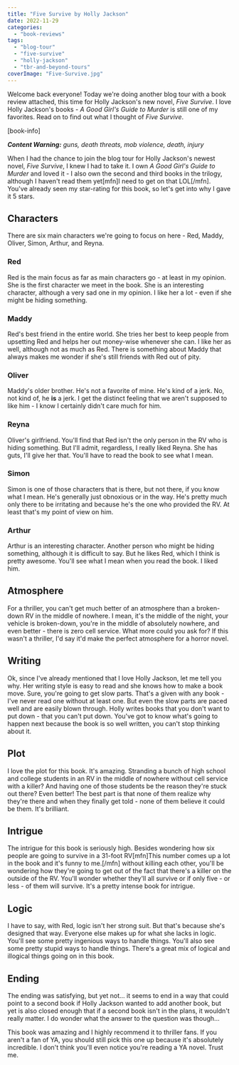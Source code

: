 ```yaml
---
title: "Five Survive by Holly Jackson"
date: 2022-11-29
categories: 
  - "book-reviews"
tags: 
  - "blog-tour"
  - "five-survive"
  - "holly-jackson"
  - "tbr-and-beyond-tours"
coverImage: "Five-Survive.jpg"
---
```


Welcome back everyone! Today we're doing another blog tour with a book review attached, this time for Holly Jackson's new novel, _Five Survive_. I love Holly Jackson's books - _A Good Girl's Guide to Murder_ is still one of my favorites. Read on to find out what I thought of _Five Survive_.

\[book-info\]

**_Content Warning:_** _guns, death threats, mob violence, death, injury_

When I had the chance to join the blog tour for Holly Jackson's newest novel, _Five Survive_, I knew I had to take it. I own _A Good Girl's Guide to Murder_ and loved it - I also own the second and third books in the trilogy, although I haven't read them yet\[mfn\]I need to get on that LOL\[/mfn\]. You've already seen my star-rating for this book, so let's get into why I gave it 5 stars.

## Characters

There are six main characters we're going to focus on here - Red, Maddy, Oliver, Simon, Arthur, and Reyna.

### Red

Red is the main focus as far as main characters go - at least in my opinion. She is the first character we meet in the book. She is an interesting character, although a very sad one in my opinion. I like her a lot - even if she might be hiding something.

### Maddy

Red's best friend in the entire world. She tries her best to keep people from upsetting Red and helps her out money-wise whenever she can. I like her as well, although not as much as Red. There is something about Maddy that always makes me wonder if she's still friends with Red out of pity.

### Oliver

Maddy's older brother. He's not a favorite of mine. He's kind of a jerk. No, not kind of, he **is** a jerk. I get the distinct feeling that we aren't supposed to like him - I know I certainly didn't care much for him.

### Reyna

Oliver's girlfriend. You'll find that Red isn't the only person in the RV who is hiding something. But I'll admit, regardless, I really liked Reyna. She has guts, I'll give her that. You'll have to read the book to see what I mean.

### Simon

Simon is one of those characters that is there, but not there, if you know what I mean. He's generally just obnoxious or in the way. He's pretty much only there to be irritating and because he's the one who provided the RV. At least that's my point of view on him.

### Arthur

Arthur is an interesting character. Another person who might be hiding something, although it is difficult to say. But he likes Red, which I think is pretty awesome. You'll see what I mean when you read the book. I liked him.

## Atmosphere

For a thriller, you can't get much better of an atmosphere than a broken-down RV in the middle of nowhere. I mean, it's the middle of the night, your vehicle is broken-down, you're in the middle of absolutely nowhere, and even better - there is zero cell service. What more could you ask for? If this wasn't a thriller, I'd say it'd make the perfect atmosphere for a horror novel.

## Writing

Ok, since I've already mentioned that I love Holly Jackson, let me tell you why. Her writing style is easy to read and she knows how to make a book move. Sure, you're going to get slow parts. That's a given with any book - I've never read one without at least one. But even the slow parts are paced well and are easily blown through. Holly writes books that you don't want to put down - that you can't put down. You've got to know what's going to happen next because the book is so well written, you can't stop thinking about it.

## Plot

I love the plot for this book. It's amazing. Stranding a bunch of high school and college students in an RV in the middle of nowhere without cell service with a killer? And having one of those students be the reason they're stuck out there? Even better! The best part is that none of them realize why they're there and when they finally get told - none of them believe it could be them. It's brilliant.

## Intrigue

The intrigue for this book is seriously high. Besides wondering how six people are going to survive in a 31-foot RV\[mfn\]This number comes up a lot in the book and it's funny to me.\[/mfn\] without killing each other, you'll be wondering how they're going to get out of the fact that there's a killer on the outside of the RV. You'll wonder whether they'll all survive or if only five - or less - of them will survive. It's a pretty intense book for intrigue.

## Logic

I have to say, with Red, logic isn't her strong suit. But that's because she's designed that way. Everyone else makes up for what she lacks in logic. You'll see some pretty ingenious ways to handle things. You'll also see some pretty stupid ways to handle things. There's a great mix of logical and illogical things going on in this book.

## Ending

The ending was satisfying, but yet not... it seems to end in a way that could point to a second book if Holly Jackson wanted to add another book, but yet is also closed enough that if a second book isn't in the plans, it wouldn't really matter. I do wonder what the answer to the question was though...

This book was amazing and I highly recommend it to thriller fans. If you aren't a fan of YA, you should still pick this one up because it's absolutely incredible. I don't think you'll even notice you're reading a YA novel. Trust me.

